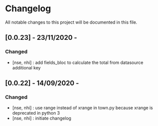 # Changelog
All notable changes to this project will be documented in this file.

## [0.0.23] - 23/11/2020 -
### Changed
  - [nse, nhi] : add fields_bloc to calculate the total from datasource additional key

## [0.0.22] - 14/09/2020 -
### Changed
  - [nse, nhi] : use range instead of xrange in town.py because xrange is deprecated in python 3
  - [nse, nhi] : initiate changelog
